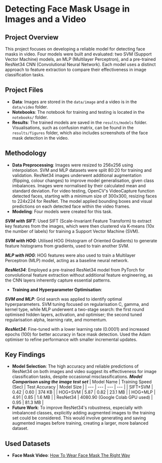 # Detecting Face Mask Usage in Images and a Video
## Project Overview
This project focuses on developing a reliable model for detecting face masks in video. Four models were built and evaluated: two SVM (Support Vector Machine) models, an MLP (Multilayer Perceptron), and a pre-trained ResNet34 CNN (Convolutional Neural Network). Each model uses a distinct approach to feature extraction to compare their effectiveness in image classification tasks.

## Project Files
- **Data**: Images are stored in the `data/image` and a video is in the `data/video` folder.
- **Notebooks**: The notebook for training and testing is located in the `notebooks/` folder.
- **Results**: The trained models are saved in the `results/models` folder. Visualisations, such as confusion matrix, can be found in the `results/figures` folder, which also includes screenshots of the face mask detection in the video.

## Methodology 
- **Data Preprocessing**: Images were resized to 256x256 using interpolation. SVM and MLP datasets were split 80:20 for training and validation. ResNet34 images underwent additional augmentation (flipping, colour changes) to improve model generalisation, given class imbalances. Images were normalised by their calculated mean and standard deviation. For video testing, OpenCV's VideoCapture function detected faces, starting with a minimum size of 300x300, resizing faces to 224x224 for ResNet. The model applied bounding boxes and visual predictions on each detected face within the video frames.
- **Modeling**: Four models were created for this task.
  
***SVM with SIFT***: Used SIFT (Scale-Invariant Feature Transform) to extract key features from the images, which were then clustered via K-means (10x the number of labels) for training a Support Vector Machine (SVM).

***SVM with HOG***: Utilised HOG (Histogram of Oriented Gradients) to generate feature histograms from gradients, used to train another SVM.

***MLP with HOG***: HOG features were also used to train a Multilayer Perceptron (MLP) model, acting as a baseline neural network.

***ResNet34***: Employed a pre-trained ResNet34 model from PyTorch for convolutional feature extraction without additional feature engineering, as the CNN layers inherently capture essential patterns.

- **Training and Hyperparameter Optimisation**:

***SVM and MLP***: Grid search was applied to identify optimal hyperparameters. SVM tuning focused on regularisation C, gamma, and kernel type, while MLP underwent a two-stage search: the first round optimised hidden layers, activation, and optimiser; the second tuned regularisation alpha, learning rate, and momentum.

***ResNet34***: Fine-tuned with a lower learning rate (0.0001) and increased epochs (100) for better accuracy in face mask detection. Used the Adam optimiser to refine performance with smaller incremental updates.

## Key Findings
- **Model Selection**: The high accuracy and reliable predictions of ResNet34 on both images and video suggest its effectiveness for image classification tasks, despite occasional misclassifications.
***Model Comparison using the image test set***
| Model Name | Training Speed (Sec) | Test Accuracy | Model Size |
| --- | --- | --- | --- |
| SIFT+SVM | 0.42 | 0.60 | 374 KB |
| HOG+SVM | 5.87 | 0.82 | 23.1 MB |
| HOG+MLP | 4.91 | 0.85 | 1.6 MB |
| ResNet34 | 4080.90 (Google Colab GPU used) | 0.95 | 81.3 MB |
- **Future Work**: To improve ResNet34's robustness, especially with imbalanced classes, explicitly adding augmented images to the training set could be considered. This would involve generating and saving augmented images before training, creating a larger, more balanced dataset.

## Used Datasets
- **Face Mask Video**: [How To Wear Face Mask The Right Way](https://youtu.be/W_9jLju5FuQ?feature=shared)
